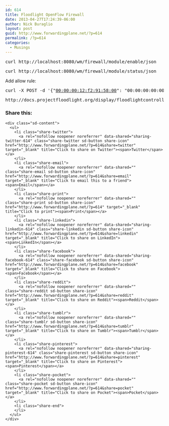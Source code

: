 ```yaml
---
id: 614
title: Floodlight OpenFlow Firewall
date: 2013-04-27T17:24:39-06:00
author: Nick Buraglio
layout: post
guid: http://www.forwardingplane.net/?p=614
permalink: /?p=614
categories:
  - Musings
---
```

<pre>curl http://localhost:8080/wm/firewall/module/enable/json</pre>

<pre>curl http://localhost:8080/wm/firewall/module/status/json</pre>

Add allow rule:

<pre>curl -X POST -d '{"<a href="http://128.174.43.242:8080/switch/00:00:00:12:f2:91:58:00">00:00:00:12:f2:91:58:00</a>": "00:00:00:00:00:00:00:01"}' http://localhost:8080/wm/firewall/rules/json</pre>

<pre>http://docs.projectfloodlight.org/display/floodlightcontroller/Firewall+%28Dev%29</pre>

<div class="sharedaddy sd-sharing-enabled">
  <div class="robots-nocontent sd-block sd-social sd-social-icon-text sd-sharing">
    <h3 class="sd-title">
      Share this:
    </h3>
    
    <div class="sd-content">
      <ul>
        <li class="share-twitter">
          <a rel="nofollow noopener noreferrer" data-shared="sharing-twitter-614" class="share-twitter sd-button share-icon" href="http://www.forwardingplane.net/?p=614&share=twitter" target="_blank" title="Click to share on Twitter"><span>Twitter</span></a>
        </li>
        <li class="share-email">
          <a rel="nofollow noopener noreferrer" data-shared="" class="share-email sd-button share-icon" href="http://www.forwardingplane.net/?p=614&share=email" target="_blank" title="Click to email this to a friend"><span>Email</span></a>
        </li>
        <li class="share-print">
          <a rel="nofollow noopener noreferrer" data-shared="" class="share-print sd-button share-icon" href="http://www.forwardingplane.net/?p=614" target="_blank" title="Click to print"><span>Print</span></a>
        </li>
        <li class="share-linkedin">
          <a rel="nofollow noopener noreferrer" data-shared="sharing-linkedin-614" class="share-linkedin sd-button share-icon" href="http://www.forwardingplane.net/?p=614&share=linkedin" target="_blank" title="Click to share on LinkedIn"><span>LinkedIn</span></a>
        </li>
        <li class="share-facebook">
          <a rel="nofollow noopener noreferrer" data-shared="sharing-facebook-614" class="share-facebook sd-button share-icon" href="http://www.forwardingplane.net/?p=614&share=facebook" target="_blank" title="Click to share on Facebook"><span>Facebook</span></a>
        </li>
        <li class="share-reddit">
          <a rel="nofollow noopener noreferrer" data-shared="" class="share-reddit sd-button share-icon" href="http://www.forwardingplane.net/?p=614&share=reddit" target="_blank" title="Click to share on Reddit"><span>Reddit</span></a>
        </li>
        <li class="share-tumblr">
          <a rel="nofollow noopener noreferrer" data-shared="" class="share-tumblr sd-button share-icon" href="http://www.forwardingplane.net/?p=614&share=tumblr" target="_blank" title="Click to share on Tumblr"><span>Tumblr</span></a>
        </li>
        <li class="share-pinterest">
          <a rel="nofollow noopener noreferrer" data-shared="sharing-pinterest-614" class="share-pinterest sd-button share-icon" href="http://www.forwardingplane.net/?p=614&share=pinterest" target="_blank" title="Click to share on Pinterest"><span>Pinterest</span></a>
        </li>
        <li class="share-pocket">
          <a rel="nofollow noopener noreferrer" data-shared="" class="share-pocket sd-button share-icon" href="http://www.forwardingplane.net/?p=614&share=pocket" target="_blank" title="Click to share on Pocket"><span>Pocket</span></a>
        </li>
        <li class="share-end">
        </li>
      </ul>
    </div>
  </div>
</div>